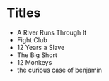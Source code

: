 # Titles

- A River Runs Through It
- Fight Club
- 12 Years a Slave
- The Big Short
- 12 Monkeys
- the curious case of benjamin
